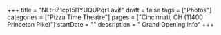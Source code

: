+++
title = "NLtHZ1cp15I1YUQUPqr1.avif"
draft = false
tags = ["Photos"]
categories = ["Pizza Time Theatre"]
pages = ["Cincinnati, OH (11400 Princeton Pike)"]
startDate = ""
description = " Grand Opening info"
+++
